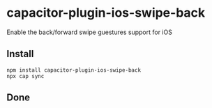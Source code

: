 # capacitor-plugin-ios-swipe-back

Enable the back/forward swipe guestures support for iOS

## Install

```
npm install capacitor-plugin-ios-swipe-back
npx cap sync
```

## Done